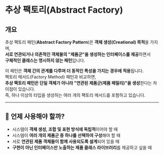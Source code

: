 # **추상 팩토리(Abstract Factory)**  

## **개요**  
추상 팩토리 패턴(**Abstract Factory Pattern**)은 **객체 생성(Creational) 목적**을 가지며,  
**서로 연관되거나 의존적인 객체들의 "제품군"을 생성하는 인터페이스를 제공**하면서  
**구체적인 클래스는 명시하지 않는 패턴**입니다.  

이 패턴은 **객체 간의 관계를 다루며 더 동적인 특성을 가지는 경우에 적용**됩니다.  
팩토리 메서드(Factory Method) 패턴과 비교하면,  
**추상 팩토리 패턴은 단일 객체가 아니라 "연관된 제품군(제품 패밀리)"을 생성**한다는 차이점이 있습니다.  
즉, 하나 이상의 타입을 생성하는 여러 개의 팩토리 메서드를 포함하고 있습니다.  

---

## **📌 언제 사용해야 할까?**  
- 시스템이 **객체 생성, 조합 및 표현 방식에 독립적**이어야 할 때  
- 시스템이 **여러 개의 제품군 중 하나를 선택하여 구성**해야 할 때  
- 서로 **연관된 제품 객체들이 함께 사용되도록 설계**되어 있을 때  
- **구현이 아닌 인터페이스만 노출하는 제품 클래스 라이브러리**를 제공하고 싶을 때  